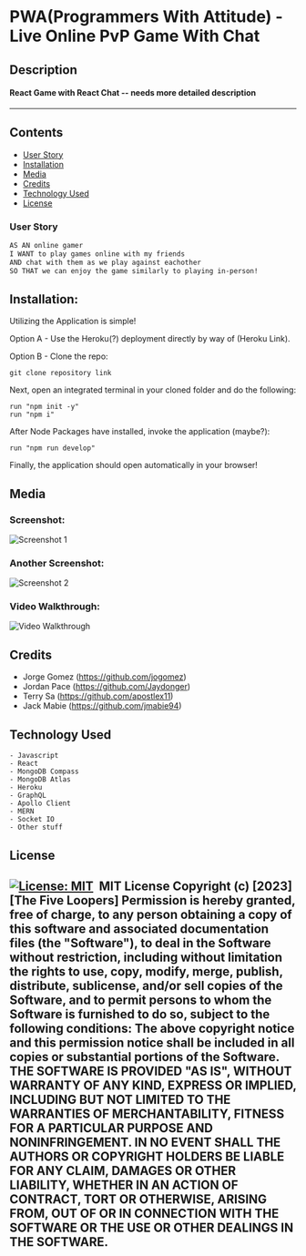 # PWA(Programmers With Attitude) - Live Online PvP Game With Chat

## Description

#### React Game with React Chat -- needs more detailed description
---

## Contents
- [User Story](#user-story)
- [Installation](#installation)
- [Media](#media)
- [Credits](#credits)
- [Technology Used](#technology-used)
- [License](#license)
​
### User Story
```md
AS AN online gamer
I WANT to play games online with my friends
AND chat with them as we play against eachother
SO THAT we can enjoy the game similarly to playing in-person!
```
## Installation:

Utilizing the Application is simple!

Option A - Use the Heroku(?) deployment directly by way of (Heroku Link).

Option B - Clone the repo:
    
    git clone repository link

Next, open an integrated terminal in your cloned folder and do the following:
    
    run "npm init -y"
    run "npm i"

After Node Packages have installed, invoke the application (maybe?):

    run "npm run develop"


Finally, the application should open automatically in your browser!
​
## Media

### Screenshot:
![Screenshot 1](file.location)

### Another Screenshot:
![Screenshot 2](file.location2)

### Video Walkthrough:
![Video Walkthrough](file.video.location)
​
## Credits
- Jorge Gomez (https://github.com/jogomez)
- Jordan Pace (https://github.com/Jaydonger)
- Terry Sa (https://github.com/apostlex11)
- Jack Mabie (https://github.com/jmabie94)
​
## Technology Used
    - Javascript
    - React
    - MongoDB Compass
    - MongoDB Atlas
    - Heroku
    - GraphQL
    - Apollo Client
    - MERN
    - Socket IO
    - Other stuff
    
## License
​
[![License: MIT](https://img.shields.io/badge/License-MIT-yellow.svg)](https://opensource.org/licenses/MIT)
​
MIT License
Copyright (c) [2023] [The Five Loopers]
Permission is hereby granted, free of charge, to any person obtaining a copy
of this software and associated documentation files (the "Software"), to deal
in the Software without restriction, including without limitation the rights
to use, copy, modify, merge, publish, distribute, sublicense, and/or sell
copies of the Software, and to permit persons to whom the Software is
furnished to do so, subject to the following conditions:
The above copyright notice and this permission notice shall be included in all
copies or substantial portions of the Software.
THE SOFTWARE IS PROVIDED "AS IS", WITHOUT WARRANTY OF ANY KIND, EXPRESS OR
IMPLIED, INCLUDING BUT NOT LIMITED TO THE WARRANTIES OF MERCHANTABILITY,
FITNESS FOR A PARTICULAR PURPOSE AND NONINFRINGEMENT. IN NO EVENT SHALL THE
AUTHORS OR COPYRIGHT HOLDERS BE LIABLE FOR ANY CLAIM, DAMAGES OR OTHER
LIABILITY, WHETHER IN AN ACTION OF CONTRACT, TORT OR OTHERWISE, ARISING FROM,
OUT OF OR IN CONNECTION WITH THE SOFTWARE OR THE USE OR OTHER DEALINGS IN THE
SOFTWARE.
​
---
